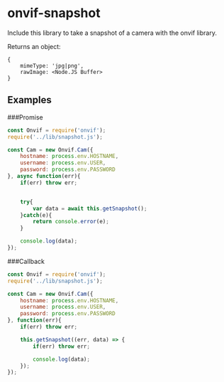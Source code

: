 # onvif-snapshot
Include this library to take a snapshot of a camera with the onvif library.

Returns an object:
```
{
	mimeType: 'jpg|png',
	rawImage: <Node.JS Buffer>
}
```

## Examples

###Promise

```javascript
const Onvif = require('onvif');
require('../lib/snapshot.js');

const Cam = new Onvif.Cam({
	hostname: process.env.HOSTNAME,
	username: process.env.USER,
	password: process.env.PASSWORD
}, async function(err){
	if(err) throw err;


	try{
		var data = await this.getSnapshot();
	}catch(e){
		return console.error(e);
	}

	console.log(data);
}); 
```

###Callback

```javascript
const Onvif = require('onvif');
require('../lib/snapshot.js');

const Cam = new Onvif.Cam({
	hostname: process.env.HOSTNAME,
	username: process.env.USER,
	password: process.env.PASSWORD
}, function(err){
	if(err) throw err;

	this.getSnapshot((err, data) => {
		if(err) throw err;

		console.log(data);
	});
}); 
```
